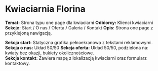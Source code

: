 # Kwiaciarnia Florina

<b>Temat:</b> Strona typu one page dla kwiaciarni 
<b>Odbiorcy:</b> Klienci kwiaciarni 
<b>Sekcje:</b> Start / O nas / Oferta / Galeria / Kontakt 
<b>Opis:</b> Strona one page z przyklejoną nawigacją. 

<b>Sekcja start:</b> Statyczna grafika pełnoekranowa z tekstami reklamowymi.  
<b>Sekcja o nas:</b> Układ 50/50 
<b>Sekcja oferta:</b> Układ 50/50, podzielona na: kwiaty bez okazji, bukiety okolicznościowe.  
<b>Sekcja kontakt:</b> Zawiera mapę z lokalizacją kwiaciarni oraz formularz kontaktowy. 
